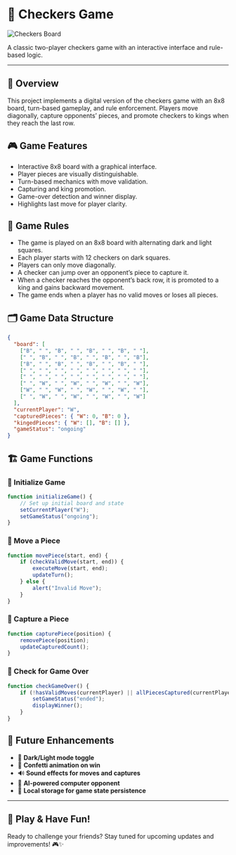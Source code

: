 # 🏁 Checkers Game

![Checkers Board](https://media.istockphoto.com/id/155371886/photo/white-chess-king-among-lying-down-black-pawns-on-chessboard.webp?a=1&b=1&s=612x612&w=0&k=20&c=tgFD7BlBMA18O1JutbGdk5M-eFxsD0oHJqX7FLFJR04=)

A classic two-player checkers game with an interactive interface and rule-based logic.

---

## 🎯 Overview
This project implements a digital version of the checkers game with an 8x8 board, turn-based gameplay, and rule enforcement. Players move diagonally, capture opponents’ pieces, and promote checkers to kings when they reach the last row.

## 🎮 Game Features
- Interactive 8x8 board with a graphical interface.
- Player pieces are visually distinguishable.
- Turn-based mechanics with move validation.
- Capturing and king promotion.
- Game-over detection and winner display.
- Highlights last move for player clarity.

## 📜 Game Rules
- The game is played on an 8x8 board with alternating dark and light squares.
- Each player starts with 12 checkers on dark squares.
- Players can only move diagonally.
- A checker can jump over an opponent’s piece to capture it.
- When a checker reaches the opponent’s back row, it is promoted to a king and gains backward movement.
- The game ends when a player has no valid moves or loses all pieces.

## 🗂️ Game Data Structure
```json
{
  "board": [
    ["B", " ", "B", " ", "B", " ", "B", " "],
    [" ", "B", " ", "B", " ", "B", " ", "B"],
    ["B", " ", "B", " ", "B", " ", "B", " "],
    [" ", " ", " ", " ", " ", " ", " ", " "],
    [" ", " ", " ", " ", " ", " ", " ", " "],
    [" ", "W", " ", "W", " ", "W", " ", "W"],
    ["W", " ", "W", " ", "W", " ", "W", " "],
    [" ", "W", " ", "W", " ", "W", " ", "W"]
  ],
  "currentPlayer": "W",
  "capturedPieces": { "W": 0, "B": 0 },
  "kingedPieces": { "W": [], "B": [] },
  "gameStatus": "ongoing"
}
```

## 🏗️ Game Functions
### 🔹 Initialize Game
```javascript
function initializeGame() {
    // Set up initial board and state
    setCurrentPlayer("W");
    setGameStatus("ongoing");
}
```
### 🔹 Move a Piece
```javascript
function movePiece(start, end) {
    if (checkValidMove(start, end)) {
        executeMove(start, end);
        updateTurn();
    } else {
        alert("Invalid Move");
    }
}
```
### 🔹 Capture a Piece
```javascript
function capturePiece(position) {
    removePiece(position);
    updateCapturedCount();
}
```
### 🔹 Check for Game Over
```javascript
function checkGameOver() {
    if (!hasValidMoves(currentPlayer) || allPiecesCaptured(currentPlayer)) {
        setGameStatus("ended");
        displayWinner();
    }
}
```

## 🚀 Future Enhancements
- 🎨 **Dark/Light mode toggle**
- 🎉 **Confetti animation on win**
- 🔊 **Sound effects for moves and captures**
- 🤖 **AI-powered computer opponent**
- 💾 **Local storage for game state persistence**

---
## 🎲 Play & Have Fun!
Ready to challenge your friends? Stay tuned for upcoming updates and improvements! 🎮✨



